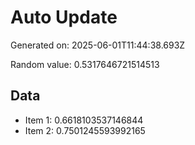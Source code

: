 # Auto Update

Generated on: 2025-06-01T11:44:38.693Z

Random value: 0.5317646721514513

## Data

- Item 1: 0.6618103537146844
- Item 2: 0.7501245593992165